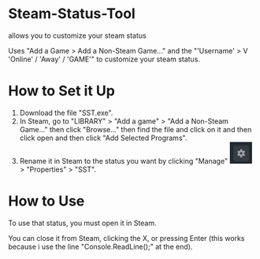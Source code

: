 # Steam-Status-Tool
allows you to customize your steam status

Uses "Add a Game > Add a Non-Steam Game..." and the "'Username' > V 'Online' / 'Away' / 'GAME'" to customize your steam status.

# How to Set it Up
1. Download the file "SST.exe".
2. In Steam, go to "LIBRARY" > "Add a game" > "Add a Non-Steam Game..." then click "Browse..." then find the file and click on it and then click open and then click "Add Selected Programs".
3. Rename it in Steam to the status you want by clicking "Manage" ![Manage](https://raw.githubusercontent.com/BenjiSkye15/BenjiSkye15-Imgs/main/manage-steam.PNG) > "Properties" > "SST".

# How to Use
To use that status, you must open it in Steam.

You can close it from Steam, clicking the X, or pressing Enter (this works because i use the line "Console.ReadLine();" at the end).
